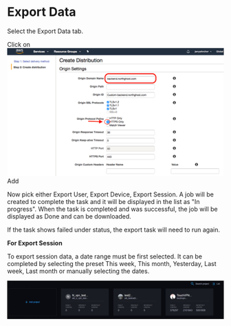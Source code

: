 # Export Data

Select the Export Data tab.  

Click on ![](../.gitbook/assets/image%20%285%29.png) Add

Now pick either Export User, Export Device, Export Session.  A job will be created to complete the task and it will be displayed in the list as "In progress".  When the task is completed and was successful, the job will be displayed as Done and can be downloaded.

If the task shows failed under status, the export task will need to run again.

**For Export Session** 

To export session data, a date range must be first selected. It can be completed by selecting the preset This week, This month, Yesterday, Last week, Last month or manually selecting the dates.

![](../.gitbook/assets/image%20%289%29.png)

